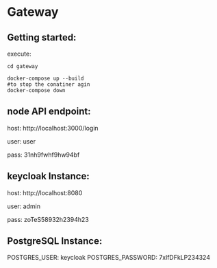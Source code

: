 # Gateway

## Getting started:
execute:
```
cd gateway

docker-compose up --build
#to stop the conatiner agin
docker-compose down
```

## node API endpoint:

host: http://localhost:3000/login

user: user

pass: 31nh9fwhf9hw94bf

## keycloak Instance:

host: http://localhost:8080

user: admin

pass: zoTeS58932h2394h23



## PostgreSQL Instance:

POSTGRES_USER: keycloak
POSTGRES_PASSWORD: 7xlfDFkLP234324
